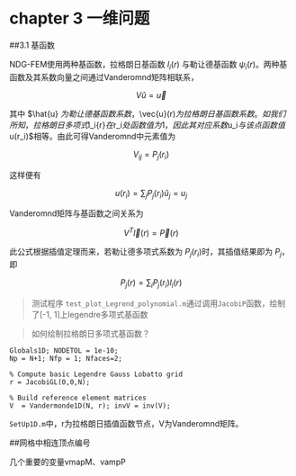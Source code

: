 # chapter 3 一维问题

##3.1 基函数

NDG-FEM使用两种基函数，拉格朗日基函数 $l_i(r)$ 与勒让德基函数 $\psi_i(r)$。两种基函数及其系数向量之间通过Vanderomnd矩阵相联系，

$$ V \hat{u} = \vec{u}$$

其中 $\hat{u} $为勒让德基函数系数，$\vec{u}(r)$为拉格朗日基函数系数。如我们所知，拉格朗日多项式$l_i{r}$在$r_i$处函数值为1，因此其对应系数$u_i$与该点函数值$u(r_i)$相等。由此可得Vanderomnd中元素值为

$$V_{ij} = P_j(r_i)$$

这样便有

$$u(r_i) = \sum_j P_j(r_i)\hat{u}_j = u_j$$

Vanderomnd矩阵与基函数之间关系为

$$V^T \vec{l}(r) = \vec{P}(r) $$

此公式根据插值定理而来，若勒让德多项式系数为 $P_j(r_i)$时，其插值结果即为 $P_j$，即

$$ P_j(r) = \sum_i P_j(r_i)l_i(r) $$

> 测试程序 `test_plot_Legrend_polynomial.m`通过调用`JacobiP`函数，绘制了[-1, 1]上legendre多项式基函数

> 如何绘制拉格朗日多项式基函数？

```
Globals1D; NODETOL = 1e-10;
Np = N+1; Nfp = 1; Nfaces=2;

% Compute basic Legendre Gauss Lobatto grid
r = JacobiGL(0,0,N);

% Build reference element matrices
V  = Vandermonde1D(N, r); invV = inv(V);
```

`SetUp1D.m`中，r为拉格朗日插值函数节点，V为Vanderomnd矩阵。

##网格中相连顶点编号

几个重要的变量vmapM、vampP
